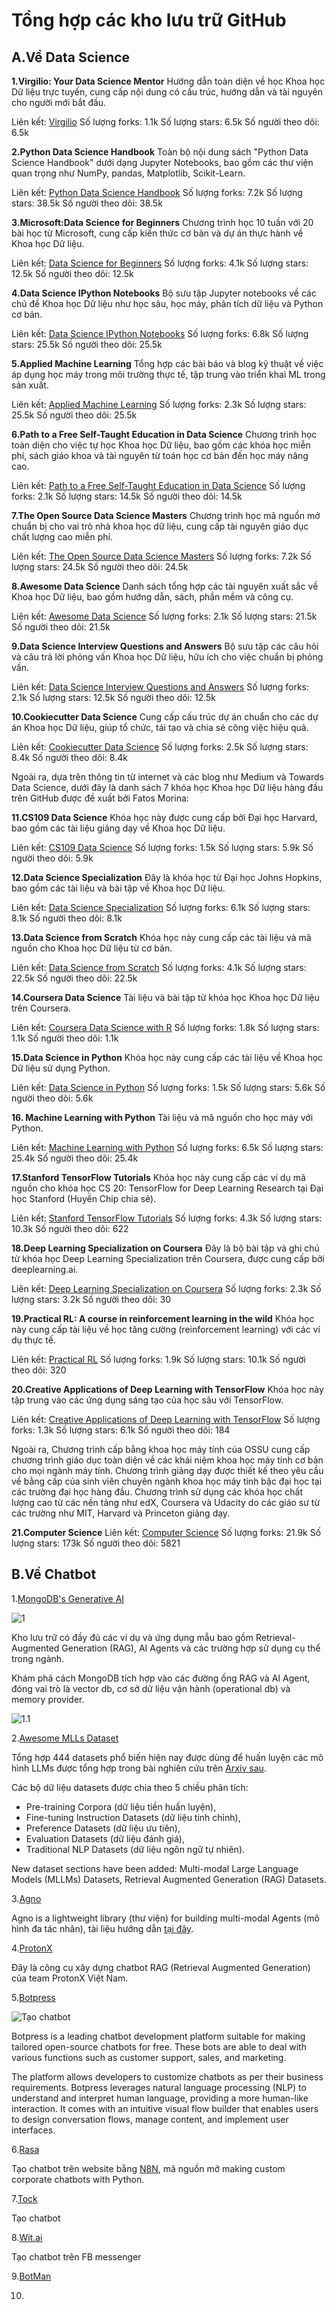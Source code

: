 # Tổng hợp các kho lưu trữ GitHub

## A.Về Data Science
**1.Virgilio: Your Data Science Mentor**
Hướng dẫn toàn diện về học Khoa học Dữ liệu trực tuyến, cung cấp nội dung có cấu trúc, hướng dẫn và tài nguyên cho người mới bắt đầu.

Liên kết: [Virgilio](https://github.com/virgili0/Virgilio)
Số lượng forks: 1.1k
Số lượng stars: 6.5k
Số người theo dõi: 6.5k

**2.Python Data Science Handbook**
Toàn bộ nội dung sách "Python Data Science Handbook" dưới dạng Jupyter Notebooks, bao gồm các thư viện quan trọng như NumPy, pandas, Matplotlib, Scikit-Learn.

Liên kết: [Python Data Science Handbook](https://github.com/jakevdp/PythonDataScienceHandbook)
Số lượng forks: 7.2k
Số lượng stars: 38.5k
Số người theo dõi: 38.5k

**3.Microsoft:Data Science for Beginners**
Chương trình học 10 tuần với 20 bài học từ Microsoft, cung cấp kiến thức cơ bản và dự án thực hành về Khoa học Dữ liệu.

Liên kết: [Data Science for Beginners](https://github.com/microsoft/Data-Science-For-Beginners)
Số lượng forks: 4.1k
Số lượng stars: 12.5k
Số người theo dõi: 12.5k

**4.Data Science IPython Notebooks**
Bộ sưu tập Jupyter notebooks về các chủ đề Khoa học Dữ liệu như học sâu, học máy, phân tích dữ liệu và Python cơ bản.

Liên kết: [Data Science IPython Notebooks](https://github.com/donnemartin/data-science-ipython-notebooks)
Số lượng forks: 6.8k
Số lượng stars: 25.5k
Số người theo dõi: 25.5k

**5.Applied Machine Learning**
Tổng hợp các bài báo và blog kỹ thuật về việc áp dụng học máy trong môi trường thực tế, tập trung vào triển khai ML trong sản xuất.

Liên kết: [Applied Machine Learning](https://github.com/eugeneyan/applied-ml)
Số lượng forks: 2.3k
Số lượng stars: 25.5k
Số người theo dõi: 25.5k

**6.Path to a Free Self-Taught Education in Data Science**
Chương trình học toàn diện cho việc tự học Khoa học Dữ liệu, bao gồm các khóa học miễn phí, sách giáo khoa và tài nguyên từ toán học cơ bản đến học máy nâng cao.

Liên kết: [Path to a Free Self-Taught Education in Data Science](https://github.com/ossu/data-science)
Số lượng forks: 2.1k
Số lượng stars: 14.5k
Số người theo dõi: 14.5k

**7.The Open Source Data Science Masters**
Chương trình học mã nguồn mở chuẩn bị cho vai trò nhà khoa học dữ liệu, cung cấp tài nguyên giáo dục chất lượng cao miễn phí.

Liên kết: [The Open Source Data Science Masters](https://github.com/datasciencemasters/go)
Số lượng forks: 7.2k
Số lượng stars: 24.5k
Số người theo dõi: 24.5k

**8.Awesome Data Science**
Danh sách tổng hợp các tài nguyên xuất sắc về Khoa học Dữ liệu, bao gồm hướng dẫn, sách, phần mềm và công cụ.

Liên kết: [Awesome Data Science](https://github.com/academic/awesome-datascience)
Số lượng forks: 2.1k
Số lượng stars: 21.5k
Số người theo dõi: 21.5k

**9.Data Science Interview Questions and Answers**
Bộ sưu tập các câu hỏi và câu trả lời phỏng vấn Khoa học Dữ liệu, hữu ích cho việc chuẩn bị phỏng vấn.

Liên kết: [Data Science Interview Questions and Answers](https://github.com/alexeygrigorev/data-science-interviews)
Số lượng forks: 2.1k
Số lượng stars: 12.5k
Số người theo dõi: 12.5k

**10.Cookiecutter Data Science**
Cung cấp cấu trúc dự án chuẩn cho các dự án Khoa học Dữ liệu, giúp tổ chức, tái tạo và chia sẻ công việc hiệu quả.

Liên kết: [Cookiecutter Data Science](https://github.com/drivendataorg/cookiecutter-data-science)
Số lượng forks: 2.5k
Số lượng stars: 8.4k
Số người theo dõi: 8.4k

Ngoài ra, dựa trên thông tin từ internet và các blog như Medium và Towards Data Science, dưới đây là danh sách 7 khóa học Khoa học Dữ liệu hàng đầu trên GitHub được đề xuất bởi Fatos Morina:

**11.CS109 Data Science**
Khóa học này được cung cấp bởi Đại học Harvard, bao gồm các tài liệu giảng dạy về Khoa học Dữ liệu.

Liên kết: [CS109 Data Science](https://github.com/cs109/2015)
Số lượng forks: 1.5k
Số lượng stars: 5.9k
Số người theo dõi: 5.9k

**12.Data Science Specialization**
Đây là khóa học từ Đại học Johns Hopkins, bao gồm các tài liệu và bài tập về Khoa học Dữ liệu.

Liên kết: [Data Science Specialization](https://github.com/DataScienceSpecialization/courses)
Số lượng forks: 6.1k
Số lượng stars: 8.1k
Số người theo dõi: 8.1k

**13.Data Science from Scratch**
Khóa học này cung cấp các tài liệu và mã nguồn cho Khoa học Dữ liệu từ cơ bản.

Liên kết: [Data Science from Scratch](https://github.com/joelgrus/data-science-from-scratch)
Số lượng forks: 4.1k
Số lượng stars: 22.5k
Số người theo dõi: 22.5k

**14.Coursera Data Science**
Tài liệu và bài tập từ khóa học Khoa học Dữ liệu trên Coursera.

Liên kết: [Coursera Data Science with R](https://github.com/rdpeng/ProgrammingAssignment2)
Số lượng forks: 1.8k
Số lượng stars: 1.1k
Số người theo dõi: 1.1k

**15.Data Science in Python**
Khóa học này cung cấp các tài liệu về Khoa học Dữ liệu sử dụng Python.

Liên kết: [Data Science in Python](https://github.com/justmarkham/DAT8)
Số lượng forks: 1.5k
Số lượng stars: 5.6k
Số người theo dõi: 5.6k

**16. Machine Learning with Python**
Tài liệu và mã nguồn cho học máy với Python.

Liên kết: [Machine Learning with Python](https://github.com/rasbt/python-machine-learning-book)
Số lượng forks: 6.5k
Số lượng stars: 25.4k
Số người theo dõi: 25.4k

**17.Stanford TensorFlow Tutorials**
Khóa học này cung cấp các ví dụ mã nguồn cho khóa học CS 20: TensorFlow for Deep Learning Research tại Đại học Stanford (Huyền Chip chia sẻ).

Liên kết: [Stanford TensorFlow Tutorials](https://github.com/chiphuyen/stanford-tensorflow-tutorials)
Số lượng forks: 4.3k
Số lượng stars: 10.3k
Số người theo dõi: 622

**18.Deep Learning Specialization on Coursera**
Đây là bộ bài tập và ghi chú từ khóa học Deep Learning Specialization trên Coursera, được cung cấp bởi deeplearning.ai.

Liên kết: [Deep Learning Specialization on Coursera](https://github.com/amanchadha/coursera-deep-learning-specialization)
Số lượng forks: 2.3k
Số lượng stars: 3.2k
Số người theo dõi: 30

**19.Practical RL: A course in reinforcement learning in the wild**
Khóa học này cung cấp tài liệu về học tăng cường (reinforcement learning) với các ví dụ thực tế.

Liên kết: [Practical RL](https://github.com/yandexdataschool/Practical_RL)
Số lượng forks: 1.9k
Số lượng stars: 10.1k
Số người theo dõi: 320

**20.Creative Applications of Deep Learning with TensorFlow**
Khóa học này tập trung vào các ứng dụng sáng tạo của học sâu với TensorFlow.

Liên kết: [Creative Applications of Deep Learning with TensorFlow](https://github.com/pkmital/CADL)
Số lượng forks: 1.3k
Số lượng stars: 6.1k
Số người theo dõi: 184

Ngoài ra, Chương trình cấp bằng khoa học máy tính của OSSU cung cấp chương trình giáo dục toàn diện về các khái niệm khoa học máy tính cơ bản cho mọi ngành máy tính. Chương trình giảng dạy được thiết kế theo yêu cầu về bằng cấp của sinh viên chuyên ngành khoa học máy tính bậc đại học tại các trường đại học hàng đầu. Chương trình sử dụng các khóa học chất lượng cao từ các nền tảng như edX, Coursera và Udacity do các giáo sư từ các trường như MIT, Harvard và Princeton giảng dạy.

**21.Computer Science**
Liên kết: [Computer Science](https://github.com/ossu/computer-science)
Số lượng forks: 21.9k
Số lượng stars: 173k
Số người theo dõi: 5821

## B.Về Chatbot
1.[MongoDB's Generative AI](https://github.com/mongodb-developer/GenAI-Showcase)

![1](https://scontent-hkg1-2.xx.fbcdn.net/v/t39.30808-6/480315663_1082146970381109_5674202645901957198_n.jpg?stp=cp6_dst-jpg_tt6&_nc_cat=103&ccb=1-7&_nc_sid=aa7b47&_nc_eui2=AeHPV__LC6ZJ8uBncREkkSG5-7Ous-uhArT7s66z66ECtMC1XSJg1BAmyz9Amwj9Snc&_nc_ohc=YPgJweHVPiAQ7kNvgG3JkRt&_nc_oc=AdjHiVjMxcvX6tMRfsVLQiexnPVwE0ijXhLA_tiJz8T4uf85b2_xocUH8XvTPn9dKJIib2EhGrFjDtTYL-N90fhJ&_nc_zt=23&_nc_ht=scontent-hkg1-2.xx&_nc_gid=AGMWWWikQ1OAd0_aj0pw7ee&oh=00_AYB-ABOewvZ15y4OwXi5iYQkMFBycZb-XzZKrgxcmSTyZw&oe=67BA949D)

Kho lưu trữ có đầy đủ các ví dụ và ứng dụng mẫu bao gồm Retrieval-Augmented Generation (RAG), AI Agents và các trường hợp sử dụng cụ thể trong ngành.

Khám phá cách MongoDB tích hợp vào các đường ống RAG và AI Agent, đóng vai trò là vector db, cơ sở dữ liệu vận hành (operational db) và memory provider.

![1.1](https://scontent-hkg4-1.xx.fbcdn.net/v/t39.30808-6/480337864_1081526003776539_600834311917390722_n.jpg?stp=cp6_dst-jpg_tt6&_nc_cat=106&ccb=1-7&_nc_sid=aa7b47&_nc_eui2=AeESKmD6MWnOWtaTDZLgLrg6693A9_c0Ap7r3cD39zQCnp4JjGpMRFink7ktSSyEomk&_nc_ohc=8HcfOVK3hSMQ7kNvgHpUlKB&_nc_oc=AdiaKsrsD2Bymu8E6q3swOPVwtoQsYtQaHoC8slQaXzRolsPSHR2eS_-kTX9HF9AG_cPr3RpESaMl3UL4-ZaFnh2&_nc_zt=23&_nc_ht=scontent-hkg4-1.xx&_nc_gid=AlVe4AuDjcpXKd4g5LSy7Aw&oh=00_AYCaJ-JjRltm2vpcgC_eDtw5jU7NWTwjk_F_TRDyMcn9uQ&oe=67BA7E41)

2.[Awesome MLLs Dataset](https://github.com/lmmlzn/Awesome-LLMs-Datasets)

Tổng hợp 444 datasets phổ biến hiện nay được dùng để huấn luyện các mô hình LLMs được tổng hợp trong bài nghiên cứu trên [Arxiv sau](https://arxiv.org/pdf/2402.18041).

Các bộ dữ liệu datasets được chia theo 5 chiều phân tích:
- Pre-training Corpora (dữ liệu tiền huấn luyện),
- Fine-tuning Instruction Datasets (dữ liệu tinh chỉnh),
- Preference Datasets (dữ liệu ưu tiên),
- Evaluation Datasets (dữ liệu đánh giá),
- Traditional NLP Datasets (dữ liệu ngôn ngữ tự nhiên).

New dataset sections have been added: Multi-modal Large Language Models (MLLMs) Datasets, Retrieval Augmented Generation (RAG) Datasets.

3.[Agno](https://github.com/agno-agi/agno)

Agno is a lightweight library (thư viện) for building multi-modal Agents (mô hình đa tác nhân), tài liệu hướng dẫn [tại đây](https://docs.agno.com/introduction).

4.[ProtonX](https://github.com/bangoc123/drop-rag)

Đây là công cụ xây dựng chatbot RAG (Retrieval Augmented Generation) của team ProtonX Việt Nam.

5.[Botpress](https://github.com/botpress/botpress)

![Tạo chatbot](https://user-images.githubusercontent.com/10071388/248040379-8aee1b03-c483-4040-8ee0-741554310e88.png)

 Botpress is a leading chatbot development platform suitable for making tailored open-source chatbots for free. These bots are able to deal with various functions such as customer support, sales, and marketing.

The platform allows developers to customize chatbots as per their business requirements. Botpress leverages natural language processing (NLP) to understand and interpret human language, providing a more human-like interaction. It comes with an intuitive visual flow builder that enables users to design conversation flows, manage content, and implement user interfaces.

6.[Rasa](https://github.com/RasaHQ/rasa)

Tạo chatbot trên website bằng [N8N](https://giapducthang.com/tao-cua-so-chat-de-tu-van-khach-hang-bang-ai-ngay-tren-website-bang-n8n.html), mã nguồn mở making custom corporate chatbots with Python.

7.[Tock](https://github.com/theopenconversationkit/tock)

Tạo chatbot

8.[Wit.ai](https://github.com/wit-ai/pywit)

Tạo chatbot trên FB messenger

9.[BotMan](https://github.com/botman/botman)

10.
